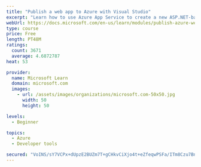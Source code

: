 ```yaml
---
title: "Publish a web app to Azure with Visual Studio"
excerpt: "Learn how to use Azure App Service to create a new ASP.NET-based web app, then publish and update directly from Visual Studio."
webUrl: https://docs.microsoft.com/en-us/learn/modules/publish-azure-web-app-with-visual-studio/
type: course
price: Free
length: PT48M
ratings:
  count: 3671
  average: 4.6872787
heat: 53

provider:
  name: Microsoft Learn
  domain: microsoft.com
  images:
    - url: /assets/images/organizations/microsoft.com-50x50.jpg
      width: 50
      height: 50

levels:
  - Beginner

topics:
  - Azure
  - Developer tools

secured: "VoINS/sY7VCPx+dUpzE2BUZm7T+gCHkvCiXjo4t+eZfeqwPSFa/ITm8Czu7Bn/eXXV0BVxeB+MRwkAlC7vCWnPTbZE5aCVc8UlxCdW2QZZDMTZblkXC9cUn40LUDZG7A/8sik+x7HOeoyTDV3sGPxJO2neOnAiAZ5cfrR8eGLeLgUf8h13s2RGicHuIC2IA/mfpbQHRtrHN7hfKHUdzbWuir4fhS97wNGvYdGVL+hKMaMqche8XC02HK6jBJkox0uoP/PZWrLWhavgvP76EK3bZY3qHX5/Ylwy4qJEVVRs0Z5QENl7kOs8alPwq715ofYuufPOTl/Fp98CHOs8anPeleFmYSITfczuKjzqnau4HuUPfwYzt13r4uXkEG1cZosI/76OW9HKG5SKDoyVbD0Xt6cKA+oU4E/VoV5zjkiWE=;kVwmrWESTCTS0Egf/2NdLA=="
---
```


